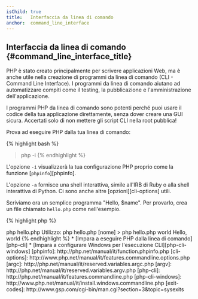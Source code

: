 ```yaml
---
isChild: true
title:   Interfaccia da linea di comando
anchor:  command_line_interface
---
```


## Interfaccia da linea di comando {#command_line_interface_title}

PHP è stato creato principalmente per scrivere applicazioni Web, ma è anche utile nella creazione di programmi da linea
di comando (CLI - Command Line Interface). I programmi da linea di comando aiutano ad automatizzare compiti come il testing, la pubblicazione e
l'amministrazione dell'applicazione.

I programmi PHP da linea di comando sono potenti perché puoi usare il codice della tua applicazione direttamente, senza
dover creare una GUI sicura. Accertati solo di non mettere gli script CLI nella root pubblica!

Prova ad eseguire PHP dalla tua linea di comando:

{% highlight bash %}
> php -i
{% endhighlight %}

L'opzione `-i` visualizzerà la tua configurazione PHP proprio come la funzione [`phpinfo`][phpinfo].

L'opzione `-a` fornisce una shell interattiva, simile all'IRB di Ruby o alla shell interattiva di Python. Ci sono anche
altre [opzioni][cli-options] utili.

Scriviamo ora un semplice programma "Hello, $name". Per provarlo, crea un file chiamato `hello.php` come nell'esempio.

{% highlight php %}
<?php
if ($argc != 2) {
    echo "Utilizzo: php hello.php [nome].\n";
    exit(1);
}
$name = $argv[1];
echo "Hello, $name\n";
{% endhighlight %}

PHP imposta due variabili speciali a seconda degli argomenti con cui viene
eseguito il tuo script. [`$argc`][argc] è una variabile intera contenente il
*numero* degli argomenti e [`$argv`][argv] è un array contenente il *valore* di
ciascun argomento. Il primo argomento è sempre il nome del tuo file PHP, in
questo caso `hello.php`.

L'espressione `exit()` è usata con un numero diverso da zero per far sapere alla shell che l'esecuzione del comando è
fallita. Codici di uscita comunemente usati possono essere trovati [qui][exit-codes].

Per eseguire lo script sopra dalla linea di comando:

{% highlight bash %}
> php hello.php
Utilizzo: php hello.php [nome]
> php hello.php world
Hello, world
{% endhighlight %}

 * [Impara a eseguire PHP dalla linea di comando][php-cli]
 * [Impara a configurare Windows per l'esecuzione CLI][php-cli-windows]

[phpinfo]: http://php.net/manual/it/function.phpinfo.php
[cli-options]: http://www.php.net/manual/it/features.commandline.options.php
[argc]: http://php.net/manual/it/reserved.variables.argc.php
[argv]: http://php.net/manual/it/reserved.variables.argv.php
[php-cli]: http://php.net/manual/it/features.commandline.php
[php-cli-windows]: http://www.php.net/manual/it/install.windows.commandline.php
[exit-codes]: http://www.gsp.com/cgi-bin/man.cgi?section=3&topic=sysexits

